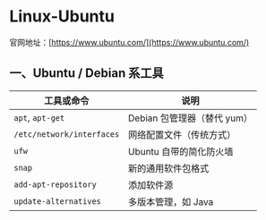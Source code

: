 # Linux-Ubuntu

官网地址：[https://www.ubuntu.com/](https://www.ubuntu.com/)

## 一、Ubuntu / Debian 系工具

| 工具或命令                     | 说明                  |
|---------------------------|---------------------|
| `apt`, `apt-get`          | Debian 包管理器（替代 yum） |
| `/etc/network/interfaces` | 网络配置文件（传统方式）        |
| `ufw`                     | Ubuntu 自带的简化防火墙     |
| `snap`                    | 新的通用软件包格式           |
| `add-apt-repository`      | 添加软件源               |
| `update-alternatives`     | 多版本管理，如 Java        |
